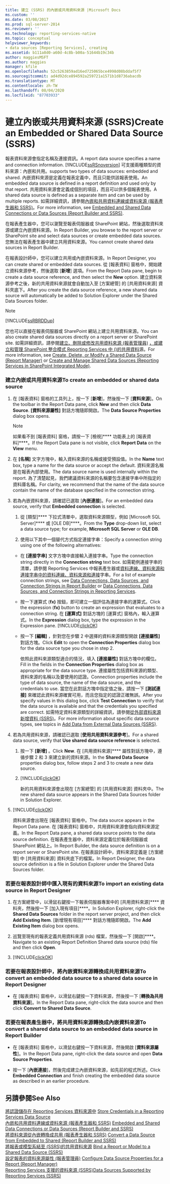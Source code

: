 ```yaml
---
title: 建立 (SSRS) 的內嵌或共用資料來源 |Microsoft Docs
ms.custom: ''
ms.date: 03/08/2017
ms.prod: sql-server-2014
ms.reviewer: ''
ms.technology: reporting-services-native
ms.topic: conceptual
helpviewer_keywords:
- data sources [Reporting Services], creating
ms.assetid: b111a8d0-a60d-4c8b-b00a-51644b19c34b
author: maggiesMSFT
ms.author: maggies
manager: kfile
ms.openlocfilehash: 52c5263859ad16ed725065bce4998d08bddaf5f7
ms.sourcegitcommit: ad4d92dce894592a259721a1571b1d8736abacdb
ms.translationtype: MT
ms.contentlocale: zh-TW
ms.lasthandoff: 08/04/2020
ms.locfileid: "87703933"
---
```

# <a name="create-an-embedded-or-shared-data-source-ssrs"></a><span data-ttu-id="c608b-102">建立內嵌或共用資料來源 (SSRS)</span><span class="sxs-lookup"><span data-stu-id="c608b-102">Create an Embedded or Shared Data Source (SSRS)</span></span>
  <span data-ttu-id="c608b-103">報表資料來源會指定名稱及連接資訊。</span><span class="sxs-lookup"><span data-stu-id="c608b-103">A report data source specifies a name and connection information.</span></span> [!INCLUDE[ssRSnoversion](../includes/ssrsnoversion-md.md)] <span data-ttu-id="c608b-104">可支援兩種類型的資料來源：內嵌和共用。</span><span class="sxs-lookup"><span data-stu-id="c608b-104">supports two types of data sources: embedded and shared.</span></span> <span data-ttu-id="c608b-105">內嵌資料來源是定義在報表定義中，而且只能供該報表使用。</span><span class="sxs-lookup"><span data-stu-id="c608b-105">An embedded data source is defined in a report definition and used only by that report.</span></span> <span data-ttu-id="c608b-106">共用資料來源會定義成個別的項目，而且可以供多個報表使用。</span><span class="sxs-lookup"><span data-stu-id="c608b-106">A shared data source is defined as a separate item and can be used by multiple reports.</span></span> <span data-ttu-id="c608b-107">如需詳細資訊，請參閱[內嵌和共用資料連線或資料來源 &#40;報表產生器和 SSRS&#41;](../../2014/reporting-services/embedded-and-shared-data-connections-or-data-sources-report-builder-and-ssrs.md)。</span><span class="sxs-lookup"><span data-stu-id="c608b-107">For more information, see [Embedded and Shared Data Connections or Data Sources &#40;Report Builder and SSRS&#41;](../../2014/reporting-services/embedded-and-shared-data-connections-or-data-sources-report-builder-and-ssrs.md).</span></span>  
  
 <span data-ttu-id="c608b-108">在報表產生器中，您可以瀏覽至報表伺服器或 SharePoint 網站，然後選取資料來源或建立內嵌資料來源。</span><span class="sxs-lookup"><span data-stu-id="c608b-108">In Report Builder, you browse to the report server or SharePoint site and select data sources or create embedded data sources.</span></span> <span data-ttu-id="c608b-109">您無法在報表產生器中建立共用資料來源。</span><span class="sxs-lookup"><span data-stu-id="c608b-109">You cannot create shared data sources in Report Builder.</span></span>  
  
 <span data-ttu-id="c608b-110">在報表設計師中，您可以建立共用或內嵌資料來源。</span><span class="sxs-lookup"><span data-stu-id="c608b-110">In Report Designer, you can create shared or embedded data sources.</span></span> <span data-ttu-id="c608b-111">從 [報表資料] 窗格中，開始建立資料來源參考，然後選取 [**新增**] 選項。</span><span class="sxs-lookup"><span data-stu-id="c608b-111">From the Report Data pane, begin to create a data source reference, and then select the **New** option.</span></span> <span data-ttu-id="c608b-112">建立資料來源參考之後，新的共用資料來源就會自動加入至 [方案總管] 的 [共用資料來源] 資料夾底下。</span><span class="sxs-lookup"><span data-stu-id="c608b-112">After you create the data source reference, a new shared data source will automatically be added to Solution Explorer under the Shared Data Sources folder.</span></span>  
  
> [!NOTE]  
>  [!INCLUDE[ssRBRDDup](../includes/ssrbrddup-md.md)]  
  
 <span data-ttu-id="c608b-113">您也可以直接在報表伺服器或 SharePoint 網站上建立共用資料來源。</span><span class="sxs-lookup"><span data-stu-id="c608b-113">You can also create shared data sources directly on a report server or SharePoint site.</span></span> <span data-ttu-id="c608b-114">如需詳細資訊，請參閱[建立、刪除或修改共用資料來源 &#40;報表管理員&#41;](../../2014/reporting-services/create-delete-or-modify-a-shared-data-source-report-manager.md) [，或建立和管理 SharePoint 整合模式 Reporting Services 中 &#40;&#41;的共用資料](../../2014/reporting-services/create-manage-shared-data-sources-reporting-services-sharepoint-integrated-mode.md)源。</span><span class="sxs-lookup"><span data-stu-id="c608b-114">For more information, see [Create, Delete, or Modify a Shared Data Source &#40;Report Manager&#41;](../../2014/reporting-services/create-delete-or-modify-a-shared-data-source-report-manager.md) or [Create and Manage Shared Data Sources &#40;Reporting Services in SharePoint Integrated Mode&#41;](../../2014/reporting-services/create-manage-shared-data-sources-reporting-services-sharepoint-integrated-mode.md).</span></span>  
  
### <a name="to-create-an-embedded-or-shared-data-source"></a><span data-ttu-id="c608b-115">建立內嵌或共用資料來源</span><span class="sxs-lookup"><span data-stu-id="c608b-115">To create an embedded or shared data source</span></span>  
  
1.  <span data-ttu-id="c608b-116">在 [報表資料] 窗格的工具列上，按一下 [**新增**]，然後按一下 [**資料來源**]。</span><span class="sxs-lookup"><span data-stu-id="c608b-116">On the toolbar in the Report Data pane, click **New** and then click **Data Source**.</span></span> <span data-ttu-id="c608b-117">**[資料來源屬性]** 對話方塊隨即開啟。</span><span class="sxs-lookup"><span data-stu-id="c608b-117">The **Data Source Properties** dialog box opens.</span></span>  
  
    > [!NOTE]  
    >  <span data-ttu-id="c608b-118">如果看不到 [報表資料] 窗格，請按一下 [檢視]\*\*\*\* 功能表上的 [報表資料]\*\*\*\*。</span><span class="sxs-lookup"><span data-stu-id="c608b-118">If the Report Data pane is not visible, click **Report Data** on the **View** menu.</span></span>  
  
2.  <span data-ttu-id="c608b-119">在 **[名稱]** 文字方塊中，輸入資料來源的名稱或接受預設值。</span><span class="sxs-lookup"><span data-stu-id="c608b-119">In the **Name** text box, type a name for the data source or accept the default.</span></span> <span data-ttu-id="c608b-120">資料來源名稱是在報表內部使用。</span><span class="sxs-lookup"><span data-stu-id="c608b-120">The data source name is used internally within the report.</span></span> <span data-ttu-id="c608b-121">為了清楚起見，我們建議資料來源的名稱要包含連接字串中所指定的資料庫名稱。</span><span class="sxs-lookup"><span data-stu-id="c608b-121">For clarity, we recommend that the name of the data source contain the name of the database specified in the connection string.</span></span>  
  
3.  <span data-ttu-id="c608b-122">若為內嵌資料來源，請確認已選取 [**內嵌連接**]。</span><span class="sxs-lookup"><span data-stu-id="c608b-122">For an embedded data source, verify that **Embedded connection** is selected.</span></span>  
  
    1.  <span data-ttu-id="c608b-123">從 [類型]\*\*\*\* 下拉式清單中，選取資料來源類型，例如 [Microsoft SQL Server]\*\*\*\* 或 [OLE DB]\*\*\*\*。</span><span class="sxs-lookup"><span data-stu-id="c608b-123">From the **Type** drop-down list, select a data source type; for example, **Microsoft SQL Server** or **OLE DB**.</span></span>  
  
    2.  <span data-ttu-id="c608b-124">使用以下其中一個替代方式指定連接字串：</span><span class="sxs-lookup"><span data-stu-id="c608b-124">Specify a connection string using one of the following alternatives:</span></span>  
  
    -   <span data-ttu-id="c608b-125">在 **[連接字串]** 文字方塊中直接輸入連接字串。</span><span class="sxs-lookup"><span data-stu-id="c608b-125">Type the connection string directly in the **Connection string** text box.</span></span> <span data-ttu-id="c608b-126">如需範例連接字串的清單，請參閱 Reporting Services 中報表產生器或[資料連線、資料來源和連接字串](../../2014/reporting-services/data-connections-data-sources-and-connection-strings-in-reporting-services.md)[中的資料連線、資料來源和連接](../../2014/reporting-services/data-connections-data-sources-and-connection-strings-in-report-builder.md)字串。</span><span class="sxs-lookup"><span data-stu-id="c608b-126">For a list of example connection strings, see [Data Connections, Data Sources, and Connection Strings in Report Builder](../../2014/reporting-services/data-connections-data-sources-and-connection-strings-in-report-builder.md) or [Data Connections, Data Sources, and Connection Strings in Reporting Services](../../2014/reporting-services/data-connections-data-sources-and-connection-strings-in-reporting-services.md).</span></span>  
  
    -   <span data-ttu-id="c608b-127">按一下運算式 (**fx)** 按鈕，即可建立一個評估為連接字串的運算式。</span><span class="sxs-lookup"><span data-stu-id="c608b-127">Click the expression (**fx)** button to create an expression that evaluates to a connection string.</span></span> <span data-ttu-id="c608b-128">在 **[運算式]** 對話方塊的 [運算式] 窗格內，輸入運算式。</span><span class="sxs-lookup"><span data-stu-id="c608b-128">In the **Expression** dialog box, type the expression in the Expression pane.</span></span> [!INCLUDE[clickOK](../includes/clickok-md.md)]  
  
    -   <span data-ttu-id="c608b-129">按一下 **[編輯]** ，針對您在步驟 2 中選擇的資料來源類型開啟 **[連接屬性]** 對話方塊。</span><span class="sxs-lookup"><span data-stu-id="c608b-129">Click **Edit** to open the **Connection Properties** dialog box for the data source type you chose in step 2.</span></span>  
  
         <span data-ttu-id="c608b-130">依照此資料來源類型適合的情況，填入 **[連接屬性]** 對話方塊中的欄位。</span><span class="sxs-lookup"><span data-stu-id="c608b-130">Fill in the fields in the **Connection Properties** dialog box as appropriate for the data source type.</span></span> <span data-ttu-id="c608b-131">連接屬性包括資料來源的類型、資料來源的名稱以及要使用的認證。</span><span class="sxs-lookup"><span data-stu-id="c608b-131">Connection properties include the type of data source, the name of the data source, and the credentials to use.</span></span> <span data-ttu-id="c608b-132">當您在此對話方塊中指定值之後，請按一下 **[測試連接]** 來確認此資料來源確實可用，而且您指定的認證正確無誤。</span><span class="sxs-lookup"><span data-stu-id="c608b-132">After you specify values in this dialog box, click **Test Connection** to verify that the data source is available and that the credentials you specified are correct.</span></span> <span data-ttu-id="c608b-133">如需特定資料來源類型的詳細資訊，請參閱[從外部資料來源新增資料 &#40;SSRS&#41;](report-data/add-data-from-external-data-sources-ssrs.md)。</span><span class="sxs-lookup"><span data-stu-id="c608b-133">For more information about specific data source types, see topics in [Add Data from External Data Sources &#40;SSRS&#41;](report-data/add-data-from-external-data-sources-ssrs.md).</span></span>  
  
4.  <span data-ttu-id="c608b-134">若為共用資料來源，請確認已選取 [**使用共用資料來源參考**]。</span><span class="sxs-lookup"><span data-stu-id="c608b-134">For a shared data source, verify that **Use shared data source reference** is selected.</span></span>  
  
    1.  <span data-ttu-id="c608b-135">按一下 **[新增]** 。</span><span class="sxs-lookup"><span data-stu-id="c608b-135">Click **New**.</span></span> <span data-ttu-id="c608b-136">在 [共用資料來源]\*\*\*\* 屬性對話方塊中，遵循步驟 2 和 3 來建立新的資料來源。</span><span class="sxs-lookup"><span data-stu-id="c608b-136">In the **Shared Data Source** properties dialog box, follow steps 2 and 3 to create a new data source.</span></span>  
  
    2.  [!INCLUDE[clickOK](../includes/clickok-md.md)]  
  
         <span data-ttu-id="c608b-137">新的共用資料來源會出現在 [方案總管] 的 [共用資料來源] 資料夾中。</span><span class="sxs-lookup"><span data-stu-id="c608b-137">The new shared data source appears in the Shared Data Sources folder in Solution Explorer.</span></span>  
  
5.  [!INCLUDE[clickOK](../includes/clickok-md.md)]  
  
     <span data-ttu-id="c608b-138">資料來源會出現在 [報表資料] 窗格中。</span><span class="sxs-lookup"><span data-stu-id="c608b-138">The data source appears in the Report Data pane.</span></span> <span data-ttu-id="c608b-139">在 [報表資料] 窗格中，共用資料來源會指向資料來源定義。</span><span class="sxs-lookup"><span data-stu-id="c608b-139">In the Report Data pane, a shared data source points to the data source definition.</span></span> <span data-ttu-id="c608b-140">在報表產生器中，資料來源定義位於報表伺服器或 SharePoint 網站上。</span><span class="sxs-lookup"><span data-stu-id="c608b-140">In Report Builder, the data source definition is on a report server or SharePoint site.</span></span> <span data-ttu-id="c608b-141">在報表設計師中，資料來源定義是 [方案總管] 中 [共用資料來源] 資料夾底下的檔案。</span><span class="sxs-lookup"><span data-stu-id="c608b-141">In Report Designer, the data source definition is a file in Solution Explorer under the Shared Data Sources folder.</span></span>  
  
### <a name="to-import-an-existing-data-source-in-report-designer"></a><span data-ttu-id="c608b-142">若要在報表設計師中匯入現有的資料來源</span><span class="sxs-lookup"><span data-stu-id="c608b-142">To import an existing data source in Report Designer</span></span>  
  
1.  <span data-ttu-id="c608b-143">在方案總管中，以滑鼠右鍵按一下報表伺服器專案中的 [共用資料來源]\*\*\*\* 資料夾，然後按一下 [加入現有項目]\*\*\*\*。</span><span class="sxs-lookup"><span data-stu-id="c608b-143">In Solution Explorer, right-click the **Shared Data Sources** folder in the report server project, and then click **Add Existing Item**.</span></span> <span data-ttu-id="c608b-144">[新增現有項目]\*\*\*\* 對話方塊隨即開啟。</span><span class="sxs-lookup"><span data-stu-id="c608b-144">The **Add Existing Item** dialog box opens.</span></span>  
  
2.  <span data-ttu-id="c608b-145">巡覽至現有的報表定義共用資料來源 (rds) 檔案，然後按一下 [開啟]\*\*\*\*。</span><span class="sxs-lookup"><span data-stu-id="c608b-145">Navigate to an existing Report Definition Shared data source (rds) file and then click **Open**.</span></span>  
  
3.  [!INCLUDE[clickOK](../includes/clickok-md.md)]  
  
### <a name="to-convert-an-embedded-data-source-to-a-shared-data-source-in-report-designer"></a><span data-ttu-id="c608b-146">若要在報表設計師中，將內嵌資料來源轉換成共用資料來源</span><span class="sxs-lookup"><span data-stu-id="c608b-146">To convert an embedded data source to a shared data source in Report Designer</span></span>  
  
-   <span data-ttu-id="c608b-147">在 [報表資料] 窗格中，以滑鼠右鍵按一下資料來源，然後按一下 [**轉換為共用資料來源**]。</span><span class="sxs-lookup"><span data-stu-id="c608b-147">In the Report Data pane, right-click the data source and then click **Convert to Shared Data Source**.</span></span>  
  
### <a name="to-convert-a-shared-data-source-to-an-embedded-data-source-in-report-builder"></a><span data-ttu-id="c608b-148">若要在報表產生器中，將共用資料來源轉換成內嵌資料來源</span><span class="sxs-lookup"><span data-stu-id="c608b-148">To convert a shared data source to an embedded data source in Report Builder</span></span>  
  
-   <span data-ttu-id="c608b-149">在 [報表資料] 窗格中，以滑鼠右鍵按一下資料來源，然後開啟 [**資料來源屬性**]。</span><span class="sxs-lookup"><span data-stu-id="c608b-149">In the Report Data pane, right-click the data source and open **Data Source Properties**.</span></span>  
  
-   <span data-ttu-id="c608b-150">按一下 [**內嵌連接**]，然後完成建立內嵌資料來源，如先前的程式所述。</span><span class="sxs-lookup"><span data-stu-id="c608b-150">Click **Embedded Connection** and finish creating the embedded data source as described in an earlier procedure.</span></span>  
  
## <a name="see-also"></a><span data-ttu-id="c608b-151">另請參閱</span><span class="sxs-lookup"><span data-stu-id="c608b-151">See Also</span></span>  
 <span data-ttu-id="c608b-152">[將認證儲存在 Reporting Services 資料來源中](report-data/store-credentials-in-a-reporting-services-data-source.md) </span><span class="sxs-lookup"><span data-stu-id="c608b-152">[Store Credentials in a Reporting Services Data Source](report-data/store-credentials-in-a-reporting-services-data-source.md) </span></span>  
 <span data-ttu-id="c608b-153">[內嵌和共用資料連線或資料來源 &#40;報表產生器和 SSRS&#41;](../../2014/reporting-services/embedded-and-shared-data-connections-or-data-sources-report-builder-and-ssrs.md) </span><span class="sxs-lookup"><span data-stu-id="c608b-153">[Embedded and Shared Data Connections or Data Sources &#40;Report Builder and SSRS&#41;](../../2014/reporting-services/embedded-and-shared-data-connections-or-data-sources-report-builder-and-ssrs.md) </span></span>  
 <span data-ttu-id="c608b-154">[將資料來源從內嵌轉換成共用 &#40;報表產生器和 SSRS&#41;](report-data/convert-data-sources-report-builder-and-ssrs.md) </span><span class="sxs-lookup"><span data-stu-id="c608b-154">[Convert a Data Source from Embedded to Shared &#40;Report Builder and SSRS&#41;](report-data/convert-data-sources-report-builder-and-ssrs.md) </span></span>  
 <span data-ttu-id="c608b-155">[將報表或模型系結至 &#40;SSRS&#41;的共用資料來源](report-data/bind-a-report-or-model-to-a-shared-data-source-ssrs.md) </span><span class="sxs-lookup"><span data-stu-id="c608b-155">[Bind a Report or Model to a Shared Data Source &#40;SSRS&#41;](report-data/bind-a-report-or-model-to-a-shared-data-source-ssrs.md) </span></span>  
 <span data-ttu-id="c608b-156">[設定報表的資料來源屬性 &#40;報表管理員&#41;](report-data/configure-data-source-properties-for-a-report-report-manager.md) </span><span class="sxs-lookup"><span data-stu-id="c608b-156">[Configure Data Source Properties for a Report  &#40;Report Manager&#41;](report-data/configure-data-source-properties-for-a-report-report-manager.md) </span></span>  
 [<span data-ttu-id="c608b-157">Reporting Services 支援的資料來源 &#40;SSRS&#41;</span><span class="sxs-lookup"><span data-stu-id="c608b-157">Data Sources Supported by Reporting Services &#40;SSRS&#41;</span></span>](create-deploy-and-manage-mobile-and-paginated-reports.md)  
  
  
